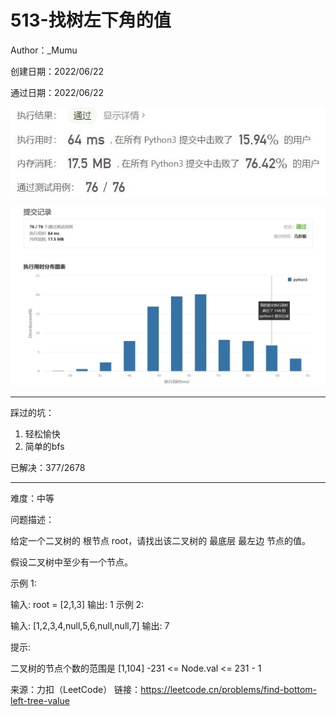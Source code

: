 # 513-找树左下角的值

Author：_Mumu

创建日期：2022/06/22

通过日期：2022/06/22

![](./通过截图2.jpg)

![](./通过截图1.jpg)

*****

踩过的坑：

1. 轻松愉快
1. 简单的bfs

已解决：377/2678

*****

难度：中等

问题描述：

给定一个二叉树的 根节点 root，请找出该二叉树的 最底层 最左边 节点的值。

假设二叉树中至少有一个节点。

 

示例 1:



输入: root = [2,1,3]
输出: 1
示例 2:



输入: [1,2,3,4,null,5,6,null,null,7]
输出: 7


提示:

二叉树的节点个数的范围是 [1,104]
-231 <= Node.val <= 231 - 1 

来源：力扣（LeetCode）
链接：https://leetcode.cn/problems/find-bottom-left-tree-value